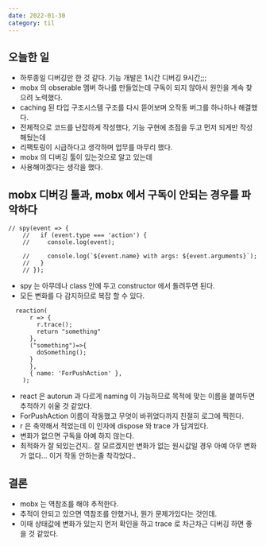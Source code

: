 ```yaml
---
date: 2022-01-30
category: til
---
```


## 오늘한 일

- 하루종일 디버깅만 한 것 같다. 기능 개발은 1시간 디버깅 9시간;;;
- mobx 의 obserable 멤버 하나를 만들었는데 구독이 되지 않아서 원인을 계속 찾으려 노력했다.
- caching 된 타입 구조시스템 구조를 다시 뜯어보며 오작동 버그를 하나하나 해결했다.
- 전체적으로 코드를 난잡하게 작성했다, 기능 구현에 초점을 두고 먼저 되게만 작성 해뒀는데
- 리팩토링이 시급하다고 생각하며 업무를 마무리 했다.
- mobx 의 디버깅 툴이 있는것으로 알고 있는데
- 사용해야겠다는 생각을 했다.

## mobx 디버깅 툴과, mobx 에서 구독이 안되는 경우를 파악하다

```
// spy(event => {
    //   if (event.type === 'action') {
    //     console.log(event);

    //     console.log(`${event.name} with args: ${event.arguments}`);
    //   }
    // });
```

- spy 는 아무데나 class 안에 두고 constructor 에서 돌려두면 된다.
- 모든 변화를 다 감지하므로 복잡 할 수 있다.

```
  reaction(
      r => {
        r.trace();
        return "something"
      },
      ("something")=>{
        doSomething();
      }
      },
      { name: 'ForPushAction' },
    );
```

- react 은 autorun 과 다르게 naming 이 가능하므로 목적에 맞는 이름을 붙여두면 추적하기 쉬울 것 같았다.
- ForPushAction 이름이 작동했고 무엇이 바뀌었다까지 친절히 로그에 찍힌다.
- r 은 축약해서 적었는데 이 인자에 dispose 와 trace 가 담겨있다.
- 변화가 없으면 구독을 아예 하지 않는다.
- 최적화가 잘 되있는건지.. 잘 모르겠지만 변화가 없는 원시값일 경우 아예 아무 변화가 없다... 이거 작동 안하는줄 착각었다..

## 결론

- mobx 는 역참조를 해야 추적한다.
- 추적이 안되고 있으면 역참조를 안했거나, 뭔가 문제가있다는 것인데.
- 이때 상태값에 변화가 있는지 먼저 확인을 하고 trace 로 차근차근 디버깅 하면 좋을 것 같았다.
